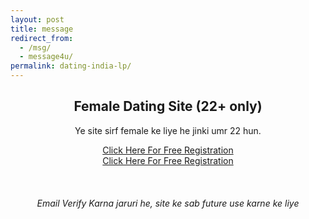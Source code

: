 ```yaml
---
layout: post
title: message
redirect_from:
  - /msg/
  - message4u/
permalink: dating-india-lp/
---
```


<center>
    <center>
    <div class="jumbotron">
      <h2>Female Dating Site (22+ only)</h2>
     <p> Ye site sirf female ke liye he jinki umr 22 hun. <br/>
     </center>
    <center>
     <section class="main col col-lg-2 visible-xs">
      <a class="btn btn-primary btn-lg" href="http://nbeatrk.com/mt/y224x2c484s233t224q2u234/" role="button" rel="nofollow"> Click Here For Free Registration </a><br/></section>
     </center>
<center>  
<section class="main col col-lg-2 visible-md visible-lg">
<a class="btn btn-primary btn-lg" href="http://cldlr.com/?a=29307&c=90125&s1=" role="button" rel="nofollow"> Click Here For Free Registration</a><br/>
</section>
 </center>
<br/><br/><br/><i>Email Verify Karna jaruri he, site ke sab future use karne ke liye</i>
</p>
 </center>
</div>

